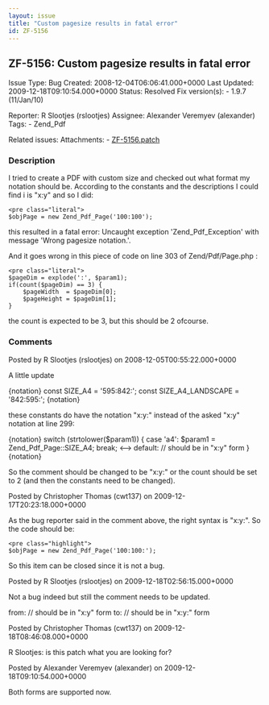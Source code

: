 ```yaml
---
layout: issue
title: "Custom pagesize results in fatal error"
id: ZF-5156
---
```


ZF-5156: Custom pagesize results in fatal error
-----------------------------------------------

 Issue Type: Bug Created: 2008-12-04T06:06:41.000+0000 Last Updated: 2009-12-18T09:10:54.000+0000 Status: Resolved Fix version(s): - 1.9.7 (11/Jan/10)
 
 Reporter:  R Slootjes (rslootjes)  Assignee:  Alexander Veremyev (alexander)  Tags: - Zend\_Pdf
 
 Related issues: 
 Attachments: - [ZF-5156.patch](/issues/secure/attachment/12516/ZF-5156.patch)
 
### Description

I tried to create a PDF with custom size and checked out what format my notation should be. According to the constants and the descriptions I could find i is "x:y" and so I did:

 
    <pre class="literal">
    $objPage = new Zend_Pdf_Page('100:100');


this resulted in a fatal error: Uncaught exception 'Zend\_Pdf\_Exception' with message 'Wrong pagesize notation.'.

And it goes wrong in this piece of code on line 303 of Zend/Pdf/Page.php :

 
    <pre class="literal">
    $pageDim = explode(':', $param1);
    if(count($pageDim) == 3) {
        $pageWidth  = $pageDim[0];
        $pageHeight = $pageDim[1];
    }


the count is expected to be 3, but this should be 2 ofcourse.

 

 

### Comments

Posted by R Slootjes (rslootjes) on 2008-12-05T00:55:22.000+0000

A little update

{notation} const SIZE\_A4 = '595:842:'; const SIZE\_A4\_LANDSCAPE = '842:595:'; {notation}

these constants do have the notation "x:y:" instead of the asked "x:y" notation at line 299:

{notation} switch (strtolower($param1)) { case 'a4': $param1 = Zend\_Pdf\_Page::SIZE\_A4; break; <--> default: // should be in "x:y" form } {notation}

So the comment should be changed to be "x:y:" or the count should be set to 2 (and then the constants need to be changed).

 

 

Posted by Christopher Thomas (cwt137) on 2009-12-17T20:23:18.000+0000

As the bug reporter said in the comment above, the right syntax is "x:y:". So the code should be:

 
    <pre class="highlight">
    $objPage = new Zend_Pdf_Page('100:100:');


So this item can be closed since it is not a bug.

 

 

Posted by R Slootjes (rslootjes) on 2009-12-18T02:56:15.000+0000

Not a bug indeed but still the comment needs to be updated.

from: // should be in "x:y" form to: // should be in "x:y:" form

 

 

Posted by Christopher Thomas (cwt137) on 2009-12-18T08:46:08.000+0000

R Slootjes: is this patch what you are looking for?

 

 

Posted by Alexander Veremyev (alexander) on 2009-12-18T09:10:54.000+0000

Both forms are supported now.

 

 